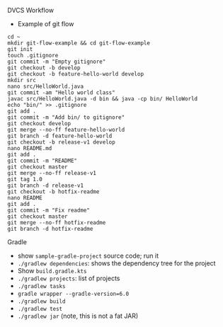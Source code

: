DVCS Workflow

- Example of git flow

```
cd ~
mkdir git-flow-example && cd git-flow-example
git init
touch .gitignore
git commit -m "Empty gitignore"
git checkout -b develop
git checkout -b feature-hello-world develop
mkdir src
nano src/HelloWorld.java
git commit -am "Hello world class"
javac src/HelloWorld.java -d bin && java -cp bin/ HelloWorld
echo "bin/" >> .gitignore
git add .
git commit -m "Add bin/ to gitignore"
git checkout develop
git merge --no-ff feature-hello-world
git branch -d feature-hello-world
git checkout -b release-v1 develop
nano README.md
git add .
git commit -m "README"
git checkout master
git merge --no-ff release-v1
git tag 1.0
git branch -d release-v1
git checkout -b hotfix-readme
nano README
git add .
git commit -m "Fix readme"
git checkout master
git merge --no-ff hotfix-readme
git branch -d hotfix-readme
```

Gradle

- show `sample-gradle-project` source code; run it
- `./gradlew dependencies`: shows the dependency tree for the project
- Show `build.gradle.kts`
- `./gradlew projects`: list of projects
- `./gradlew tasks`
- `gradle wrapper --gradle-version=6.0`
- `./gradlew build`
- `./gradlew test`
- `./gradlew jar` (note, this is not a fat JAR)
